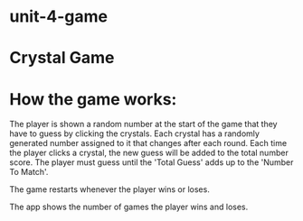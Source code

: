 # unit-4-game

# Crystal Game


# How the game works:

The player is shown a random number at the start of the game that they have to guess by clicking the crystals.
Each crystal has a randomly generated number assigned to it that changes after each round. 
Each time the player clicks a crystal, the new guess will be added to the total number score. 
The player must guess until the 'Total Guess' adds up to the 'Number To Match'.

The game restarts whenever the player wins or loses.

The app shows the number of games the player wins and loses. 
